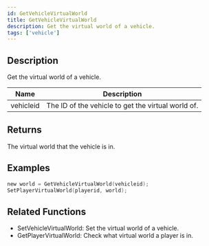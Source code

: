 ```yaml
---
id: GetVehicleVirtualWorld
title: GetVehicleVirtualWorld
description: Get the virtual world of a vehicle.
tags: ['vehicle']
---
```


## Description

Get the virtual world of a vehicle.


| Name | Description |
|------|-------------|
|vehicleid | The ID of the vehicle to get the virtual world of.|


## Returns

The virtual world that the vehicle is in.


## Examples


```c
new world = GetVehicleVirtualWorld(vehicleid);
SetPlayerVirtualWorld(playerid, world);
```


## Related Functions


-  SetVehicleVirtualWorld: Set the virtual world of a vehicle.
-  GetPlayerVirtualWorld: Check what virtual world a player is in.